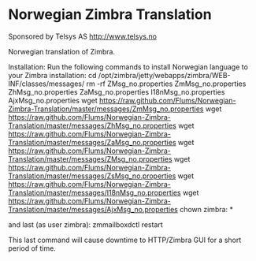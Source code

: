 # Norwegian Zimbra Translation

Sponsored by Telsys AS http://www.telsys.no

Norwegian translation of Zimbra.


Installation:
Run the following commands to install Norwegian language to your Zimbra installation:
cd /opt/zimbra/jetty/webapps/zimbra/WEB-INF/classes/messages/
rm -rf ZMsg_no.properties ZmMsg_no.properties ZhMsg_no.properties ZaMsg_no.properties I18nMsg_no.properties AjxMsg_no.properties
wget https://raw.github.com/Flums/Norwegian-Zimbra-Translation/master/messages/ZmMsg_no.properties
wget https://raw.github.com/Flums/Norwegian-Zimbra-Translation/master/messages/ZhMsg_no.properties
wget https://raw.github.com/Flums/Norwegian-Zimbra-Translation/master/messages/ZaMsg_no.properties
wget https://raw.github.com/Flums/Norwegian-Zimbra-Translation/master/messages/ZMsg_no.properties
wget https://raw.github.com/Flums/Norwegian-Zimbra-Translation/master/messages/ZsMsg_no.properties
wget https://raw.github.com/Flums/Norwegian-Zimbra-Translation/master/messages/I18nMsg_no.properties
wget https://raw.github.com/Flums/Norwegian-Zimbra-Translation/master/messages/AjxMsg_no.properties
chown zimbra: *

and last (as user zimbra):
zmmailboxdctl restart

This last command will cause downtime to HTTP/Zimbra GUI for a short period of time.

